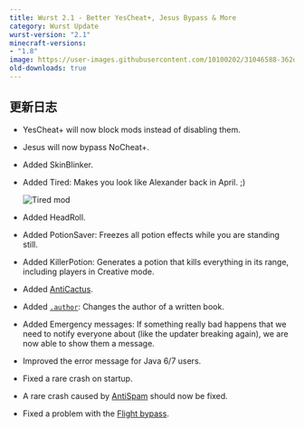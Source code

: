 ```yaml
---
title: Wurst 2.1 - Better YesCheat+, Jesus Bypass & More
category: Wurst Update
wurst-version: "2.1"
minecraft-versions:
- "1.8"
image: https://user-images.githubusercontent.com/10100202/31046588-362df2d8-a5fb-11e7-9453-681e3fbd2a52.jpg
old-downloads: true
---
```

## 更新日志

- YesCheat+ will now block mods instead of disabling them.

- Jesus will now bypass NoCheat+.

- Added SkinBlinker.

- Added Tired: Makes you look like Alexander back in April. ;)

  ![Tired mod](https://cloud.githubusercontent.com/assets/10100202/8747093/f7dfc7f4-2c8f-11e5-9653-2862dd07d9e0.gif)

- Added HeadRoll.

- Added PotionSaver: Freezes all potion effects while you are standing still.

- Added KillerPotion: Generates a potion that kills everything in its range, including players in Creative mode.

- Added [AntiCactus](https://wurst.wiki/anticactus).

- Added [`.author`](https://wurst.wiki/cmd/author): Changes the author of a written book.

- Added Emergency messages: If something really bad happens that we need to notify everyone about (like the updater breaking again), we are now able to show them a message.

- Improved the error message for Java 6/7 users.

- Fixed a rare crash on startup.

- A rare crash caused by [AntiSpam](https://wurst.wiki/antispam) should now be fixed.

- Fixed a problem with the [Flight bypass](https://wurst.wiki/flight).
